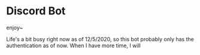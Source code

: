 # Discord Bot

enjoy~

Life's a bit busy right now as of 12/5/2020, so this bot probably only has the authentication as of now. When I have more time, I will 
